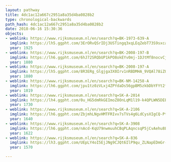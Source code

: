 ```yaml
---
layout: pathway
title: 4dc1ac12a667c2951a8a35d4ba0828b2
type: chronological-backwards
path_hash: 4dc1ac12a667c2951a8a35d4ba0828b2
date: 2018-06-16 15:30:36
objects:
- weblink: https://www.rijksmuseum.nl/en/search?q=BK-1973-639-A
  imglink: https://lh5.ggpht.com/3ErORvQSrIDj3USTingq3xqLEqZebT73S9sxca0sCPP5H0kSp3B2t1gQ7vm5J1VGLz-B3nOPMsAySKjRbIQbwpmuRx0=s200
  year: 1925
- weblink: https://www.rijksmuseum.nl/en/search?q=BK-2008-197-B
  imglink: https://lh6.ggpht.com/6hJ72SRQbUP1kPO8okEYv0mj-1DJtMf8nocvCjJiNBZe7HGTtW0je6DrJXJO4cBMvazqH5fyCslUKmSy_LcwO4FcnRU=s200
  year: 1880
- weblink: https://www.rijksmuseum.nl/en/search?q=BK-2008-197-A
  imglink: https://lh5.ggpht.com/8R3ERg_Glgjga3X0Irv1nRBDMHA_9VQAl78iZQoWNSRSKOgYxQHn61xv_dtsmnTI7YSlmk3VDvTUrr2rjKm25GZUw6ZW=s200
  year: 1880
- weblink: https://www.rijksmuseum.nl/en/search?q=BK-NM-14258-A
  imglink: https://lh6.ggpht.com/jpu1tz0zVLxj4ZPYdaDs56gpBM5zkbDbYFYt2flKkGDpQoEQPUhFHXLCXnDbqDXmvwjzYJVUjxs3kwrsp7yHv5nbcdY=s200
  year: 1819
- weblink: https://www.rijksmuseum.nl/en/search?q=SK-A-2014
  imglink: https://lh4.ggpht.com/0u_HG5dmRkGEImoZ8OnLqM1l19-k4QPLWN5DEEiJdhPFluHWFQgPVlpTd5AzZFolTrNVEBj_7RKiNxW1igeXN3LFdUc=s200
  year: 1730
- weblink: https://www.rijksmuseum.nl/en/search?q=SK-A-2106
  imglink: https://lh6.ggpht.com/ZbjmhLNgvHMTFRIvv7sTVs4g6LdCysXIgCQ-Pt89FMeBA_ZvMzcXRhBWlr-VtsmmMFy_DZm_xIckXYov08kMzEUNymI=s200
  year: 1640
- weblink: https://www.rijksmuseum.nl/en/search?q=SK-A-3908
  imglink: https://lh6.ggpht.com/nAcd-KqU79nwmuuhCBqPLAqncsqP5jCvAehu8LEXs5lgmq-Z6KI0Chr2XYNO99oy4Yoou3jAd5H7d3QwLk2Rp61Vv5U=s200
  year: 1622
- weblink: https://www.rijksmuseum.nl/en/search?q=SK-A-836
  imglink: https://lh3.ggpht.com/UEpLY4oI5EjJNg9CJQt6IlP9qu_ZLNapEDmGr-k8q7xQwQwjj_I8ifuszXlBkrwLQX676FZ75R_h3DaBo61KqenU2N76=s200
  year: 1570

---
```

